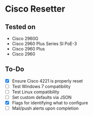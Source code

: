 # Cisco Resetter

## Tested on
- Cisco 2960G
- Cisco 2960 Plus Series SI PoE-3
- Cisco 2960 Plus
- Cisco 2960

## To-Do
- [x] Ensure Cisco 4221 is properly reset
- [ ] Test Windows 7 compatibility
- [ ] Test Linux compatibility
- [ ] Set custom defaults via JSON
- [x] Flags for identifying what to configure
- [ ] Mail/push alerts upon completion
